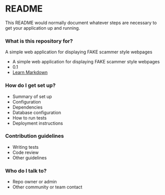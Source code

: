 # README #

This README would normally document whatever steps are necessary to get your application up and running.

### What is this repository for? ###
A simple web application for displaying FAKE scammer style webpages

* A simple web application for displaying FAKE scammer style webpages
* 0.1
* [Learn Markdown](https://bitbucket.org/tutorials/markdowndemo)

### How do I get set up? ###

* Summary of set up
* Configuration
* Dependencies
* Database configuration
* How to run tests
* Deployment instructions

### Contribution guidelines ###

* Writing tests
* Code review
* Other guidelines

### Who do I talk to? ###

* Repo owner or admin
* Other community or team contact